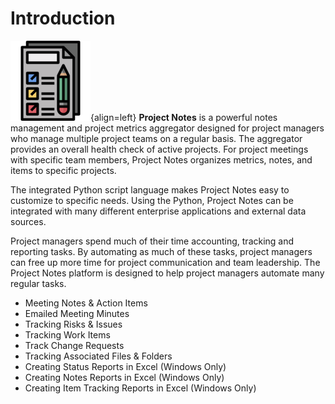 # Introduction

![Image](<lib/logo1024.png>){align=left} **Project Notes** is a powerful notes management and project metrics aggregator designed for project managers who manage multiple project teams on a regular basis. The aggregator provides an overall health check of active projects. For project meetings with specific team members, Project Notes organizes metrics, notes, and items to specific projects.

The integrated Python script language makes Project Notes easy to customize to specific needs. Using the Python, Project Notes can be integrated with many different enterprise applications and external data sources.

Project managers spend much of their time accounting, tracking and reporting tasks. By automating as much of these tasks, project managers can free up more time for project communication and team leadership. The Project Notes platform is designed to help project managers automate many regular tasks.

* Meeting Notes & Action Items
* Emailed Meeting Minutes
* Tracking Risks & Issues
* Tracking Work Items
* Track Change Requests
* Tracking Associated Files & Folders
* Creating Status Reports in Excel (Windows Only)
* Creating Notes Reports in Excel (Windows Only)
* Creating Item Tracking Reports in Excel (Windows Only)